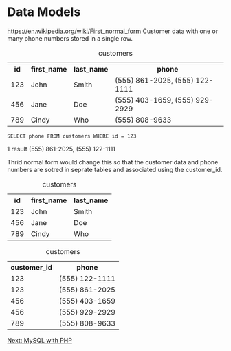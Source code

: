 # Data Models
https://en.wikipedia.org/wiki/First_normal_form
Customer data with one or many phone numbers stored in a single row.

<table>
<caption>customers</caption>
<tr>
<th>id</th>
<th>first_name</th>
<th>last_name</th>
<th>phone</th>
</tr>
<tr>
<td>123</td>
<td>John</td>
<td>Smith</td>
<td>(555) 861-2025, (555) 122-1111</td>
</tr>
<tr>
<td>456</td>
<td>Jane</td>
<td>Doe</td>
<td>(555) 403-1659, (555) 929-2929</td>
</tr>
<tr>
<td>789</td>
<td>Cindy</td>
<td>Who</td>
<td>(555) 808-9633</td>
</tr>
</table>

```
SELECT phone FROM customers WHERE id = 123
```

1 result
(555) 861-2025, (555) 122-1111

Thrid normal form would change this so that the customer data and phone numbers are sotred in seprate tables and associated using the customer_id. 

<table>
<caption>customers</caption>
<tr>
<th>id</th>
<th>first_name</th>
<th>last_name</th>
</tr>
<tr>
<td>123</td>
<td>John</td>
<td>Smith</td>
</tr>
<tr>
<td>456</td>
<td>Jane</td>
<td>Doe</td>
</tr>
<tr>
<td>789</td>
<td>Cindy</td>
<td>Who</td>
</tr>
</table>

<table>
<caption>customers</caption>
<tr>
<th>customer_id</th>
<th>phone</th>
</tr>
<tr>
<td>123</td>
<td>(555) 122-1111</td>
</tr>
<tr>
<td>123</td>
<td>(555) 861-2025</td>
</tr>
<tr>
<td>456</td>
<td>(555) 403-1659</td>
</tr>
<tr>
<td>456</td>
<td>(555) 929-2929</td>
</tr>
<tr>
<td>789</td>
<td>(555) 808-9633</td>
</tr>
</table>

[Next: MySQL with PHP](/10-MySQL/05-MySQLWithPHP.md)
